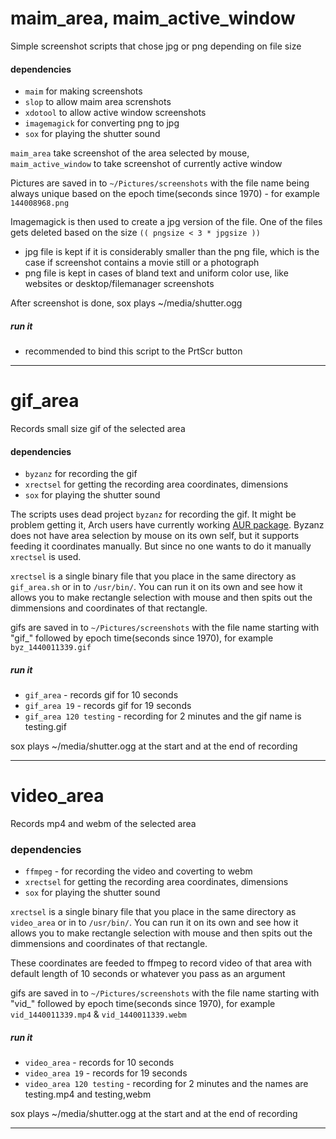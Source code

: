 # maim_area, maim_active_window

Simple screenshot scripts that chose jpg or png depending on file size

#### dependencies
* `maim` for making screenshots
* `slop` to allow maim area screnshots
* `xdotool` to allow active window screenshots
* `imagemagick` for converting png to jpg
* `sox` for playing the shutter sound

`maim_area` take screenshot of the area selected by mouse, `maim_active_window` to take screenshot of currently active window

Pictures are saved in to `~/Pictures/screenshots` with the file name being always unique based on the epoch time(seconds since 1970) - for example `144008968.png`

Imagemagick is then used to create a jpg version of the file. One of the files gets deleted based on the size `(( pngsize < 3 * jpgsize ))`
* jpg file is kept if it is considerably smaller than the png file, which is the case if screenshot contains a movie still or a photograph
* png file is kept in cases of bland text and uniform color use, like websites or desktop/filemanager screenshots

After screenshot is done, sox plays ~/media/shutter.ogg

##### run it

* recommended to bind this script to the PrtScr button

___


# gif_area

Records small size gif of the selected area

#### dependencies
* `byzanz` for recording the gif
* `xrectsel` for getting the recording area coordinates, dimensions
* `sox` for playing the shutter sound

The scripts uses dead project `byzanz` for recording the gif. It might be problem getting it, Arch users have currently working [AUR package](https://aur.archlinux.org/packages/byzanz-git/?comments=all). Byzanz does not have area selection by mouse on its own self, but it supports feeding it coordinates manually. But since no one wants to do it manually `xrectsel` is used.

`xrectsel` is a single binary file that you place in the same directory as `gif_area.sh` or in to `/usr/bin/`. You can run it on its own and see how it allows you to make rectangle selection with mouse and then spits out the dimmensions and coordinates of that rectangle.

gifs are saved in to `~/Pictures/screenshots` with the file name starting with "gif_" followed by epoch time(seconds since 1970), for example `byz_1440011339.gif`

##### run it

* `gif_area` - records gif for 10 seconds
* `gif_area 19` - records gif for 19 seconds
* `gif_area 120 testing` - recording for 2 minutes and the gif name is testing.gif

sox plays ~/media/shutter.ogg at the start and at the end of recording

___


# video_area

Records mp4 and webm of the selected area

### dependencies
* `ffmpeg` - for recording the video and coverting to webm
* `xrectsel` for getting the recording area coordinates, dimensions
* `sox` for playing the shutter sound

`xrectsel` is a single binary file that you place in the same directory as `video_area` or in to `/usr/bin/`. You can run it on its own and see how it allows you to make rectangle selection with mouse and then spits out the dimmensions and coordinates of that rectangle.

These coordinates are feeded to ffmpeg to record video of that area with default length of 10 seconds or whatever you pass as an argument

gifs are saved in to `~/Pictures/screenshots` with the file name starting with "vid_" followed by epoch time(seconds since 1970), for example `vid_1440011339.mp4` & `vid_1440011339.webm`

##### run it

* `video_area` - records for 10 seconds
* `video_area 19` - records for 19 seconds
* `video_area 120 testing` - recording for 2 minutes and the names are testing.mp4 and testing,webm

sox plays ~/media/shutter.ogg at the start and at the end of recording

___
